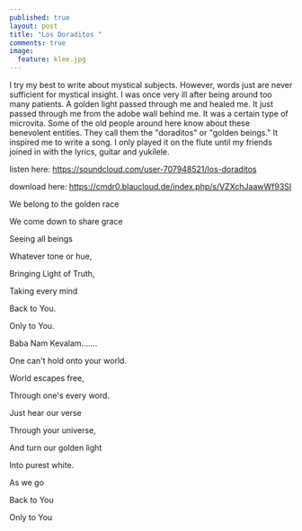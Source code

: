 ```yaml
---
published: true
layout: post
title: "Los Doraditos "
comments: true
image: 
  feature: klee.jpg
---
```






I try my best to write about mystical subjects. However, words just are never sufficient for mystical insight. I was once very ill after being around too many patients. A golden light passed through me and healed me. It just passed through me from the adobe wall behind me. It was a certain type of microvita. Some of the old people around here know about these benevolent entities. They call them the "doraditos" or "golden beings." It inspired me to write a song. I only played it on the flute until my friends joined in with the lyrics, guitar and yukilele.

listen here: <a href="https://soundcloud.com/user-707948521/los-doraditos">https://soundcloud.com/user-707948521/los-doraditos</a>

download here: <a href="https://cmdr0.blaucloud.de/index.php/s/VZXchJaawWf93SI">https://cmdr0.blaucloud.de/index.php/s/VZXchJaawWf93SI</a>

We belong to the golden race

We come down to share grace

Seeing all beings

Whatever tone or hue,

Bringing Light of Truth,

Taking every mind

Back to You.

Only to You.

Baba Nam Kevalam.......

One can't hold onto your world.

World escapes free,

Through one's every word.

Just hear our verse

Through your universe,

And turn our golden light

Into purest white.

As we go

Back to You

Only to You
